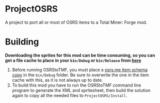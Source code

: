 # ProjectOSRS
A project to port all or most of OSRS items to a Total Miner: Forge mod.

# Building
**Downloading the sprites for this mod can be time consuming, so you can get a file cache to place in your `bin/Debug` or `bin/Release` from [here](https://mega.nz/#!tn5QXDDD!16m1jjyEDxCXmjhp2lqy19kwcxPm2EHWtSabt0--nEE)**

 1. Before running OSRStoTMF, you must place a [osrs.me item schema copy](https://github.com/justync7/osrs.me/raw/master/data/raw/items.json) in the `bin/Debug` folder. Be sure to overwrite the one in the item cache with this, as it is not always up to date.
 2. To build this mod you have to run the OSRStoTMF command line program to generate the XML and spritesheet, then build  the solution again to copy all the needed files to `ProjectOSRS/Install`.
